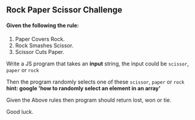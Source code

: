 ## Rock Paper Scissor Challenge

#### Given the following the rule:

1. Paper Covers Rock.
1. Rock Smashes Scissor.
1. Scissor Cuts Paper.

Write a JS program that takes an **input** string, the input could be `scissor`,
`paper` or `rock`

Then the program randomly selects one of these `scissor`, `paper` or `rock`
**hint: google 'how to randomly select an element in an array'**

Given the Above rules then program should return  lost, won or tie.

Good luck.
